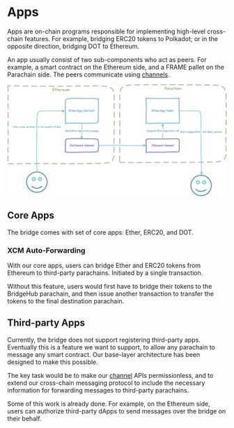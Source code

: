 # Apps

Apps are on-chain programs responsible for implementing high-level cross-chain features. For example, bridging ERC20 tokens to Polkadot; or in the opposite direction, bridging DOT to Ethereum.

An app usually consist of two sub-components who act as peers. For example, a smart contract on the Ethereum side, and a FRAME pallet on the Parachain side. The peers communicate using [channels](../channels/).

![Example: Alice sends Ether over the bridge to Bob](../../.gitbook/assets/2)

## Core Apps

The bridge comes with set of core apps: Ether, ERC20, and DOT.&#x20;

### XCM Auto-Forwarding <a href="#_w8fb1tbc1z2" id="_w8fb1tbc1z2"></a>

With our core apps, users can bridge Ether and ERC20 tokens from Ethereum to third-party parachains. Initiated by a single transaction.

Without this feature, users would first have to bridge their tokens to the BridgeHub parachain, and then issue another transaction to transfer the tokens to the final destination parachain.

## Third-party Apps

Currently, the bridge does not support registering third-party apps. Eventually this is a feature we want to support, to allow any parachain to message any smart contract. Our base-layer architecture has been designed to make this possible.

The key task would be to make our [channel](../channels/) APIs permissionless, and to extend our cross-chain messaging protocol to include the necessary information for forwarding messages to third-party parachains.&#x20;

Some of this work is already done. For example, on the Ethereum side, users can authorize third-party dApps to send messages over the bridge on their behalf.
